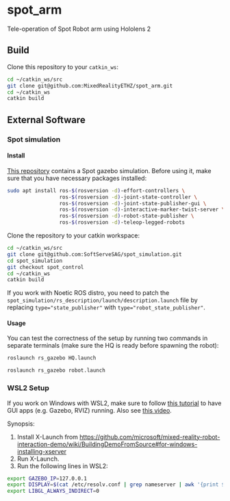 # spot_arm
Tele-operation of Spot Robot arm using Hololens 2

## Build

Clone this repository to your `catkin_ws`:
```bash
cd ~/catkin_ws/src
git clone git@github.com:MixedRealityETHZ/spot_arm.git
cd ~/catkin_ws
catkin build
```

## External Software

### Spot simulation

#### Install

[This repository](https://github.com/SoftServeSAG/spot_simulation/tree/spot_control) contains a Spot gazebo simulation. Before using it, make sure that you have necessary packages installed:
```bash
sudo apt install ros-$(rosversion -d)-effort-controllers \
                 ros-$(rosversion -d)-joint-state-controller \
                 ros-$(rosversion -d)-joint-state-publisher-gui \
                 ros-$(rosversion -d)-interactive-marker-twist-server \ 
                 ros-$(rosversion -d)-robot-state-publisher \
                 ros-$(rosversion -d)-teleop-legged-robots
```

Clone the repository to your catkin workspace:
```bash
cd ~/catkin_ws/src
git clone git@github.com:SoftServeSAG/spot_simulation.git
cd spot_simulation
git checkout spot_control
cd ~/catkin_ws
catkin build
```

If you work with Noetic ROS distro, you need to patch the `spot_simulation/rs_description/launch/description.launch` file by replacing `type="state_publisher"` with `type="robot_state_publisher"`. 

#### Usage

You can test the correctness of the setup by running two commands in separate terminals (make sure the HQ is ready before spawning the robot):
```bash
roslaunch rs_gazebo HQ.launch
```

```bash
roslaunch rs_gazebo robot.launch
```

### WSL2 Setup

If you work on Windows with WSL2, make sure to follow [this tutorial](https://github.com/microsoft/mixed-reality-robot-interaction-demo/wiki/BuildingDemoFromSource#for-windows-installing-xserver) to have GUI apps (e.g. Gazebo, RVIZ) running. Also see [this video](https://youtu.be/DW7l9LHdK5c).

Synopsis:
1. Install X-Launch from https://github.com/microsoft/mixed-reality-robot-interaction-demo/wiki/BuildingDemoFromSource#for-windows-installing-xserver
2. Run X-Launch.
3. Run the following lines in WSL2:
```bash
export GAZEBO_IP=127.0.0.1
export DISPLAY=$(cat /etc/resolv.conf | grep nameserver | awk '{print $2}'):0 
export LIBGL_ALWAYS_INDIRECT=0
```
